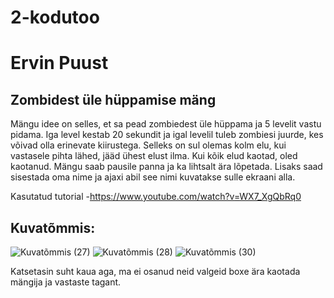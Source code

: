 # 2-kodutoo
# Ervin Puust
## Zombidest üle hüppamise mäng
Mängu idee on selles, et sa pead zombiedest üle hüppama ja 5 levelit vastu pidama. Iga level kestab 20 sekundit ja igal levelil tuleb zombiesi juurde, kes võivad olla erinevate kiirustega. Selleks on sul olemas kolm elu, kui vastasele pihta lähed, jääd ühest elust ilma. Kui kõik elud kaotad, oled kaotanud. Mängu saab pausile panna ja ka lihtsalt ära lõpetada. Lisaks saad sisestada oma nime ja ajaxi abil see nimi kuvatakse sulle ekraani alla.

Kasutatud tutorial -https://www.youtube.com/watch?v=WX7_XgQbRq0

## Kuvatõmmis:

![Kuvatõmmis (27)](https://user-images.githubusercontent.com/90192519/167729806-bd6e170f-4245-4d40-936f-dd07a86d3e4a.png)
![Kuvatõmmis (28)](https://user-images.githubusercontent.com/90192519/167729883-7cd2f3ae-713f-4cb7-bc33-9b431abe7a8e.png)
![Kuvatõmmis (30)](https://user-images.githubusercontent.com/90192519/167729999-444d3e91-e9f2-4b92-a411-a16252ebf26b.png)

Katsetasin suht kaua aga, ma ei osanud neid valgeid boxe ära kaotada mängija ja vastaste tagant.

